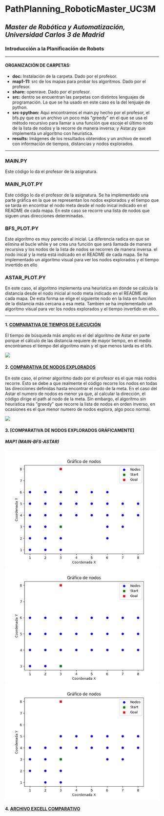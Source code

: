 # PathPlanning_RoboticMaster_UC3M
## _Master de Robótica y Automatización, Universidad Carlos 3 de Madrid_
### Introducción a la Planificación de Robots
</p>

***
#### ORGANIZACIÓN DE CARPETAS:
* **doc:** Instalación de la carpeta. Dado por el profesor.
* **map1-11:**  src de los mapas para probar los algoritmos. Dado por el profesor.
* **share:** openrave. Dado por el profesor.
* **src:** dentro se encuentran las parpetas con distintos lenguajes de programación. La que se ha usado en este caso es la del lenjuaje de python.
* **src->python:** Aqui encontramos el main.py hecho por el profesor, el bfs.py que es un archivo un poco más "greedy" en el que se usa el método recursivo para llamar a una función que escoje el último nodo de la lista de nodos y la recorre de manera inversa; y Astar.py que implementa un algorítmo con heurística.
* **results:** Imágenes de los resultados obtenidos y un archivo de excell con información de tiempos, distancias y nodos explorados.

***
### MAIN.PY
Este código lo da el profesor de la asignatura.

### MAIN_PLOT.PY
Este código lo da el profesor de la asignatura. Se ha implementado una parte gráfica en la que se representan los nodos explorados y el tiempo que se tarda en encontrar el nodo meta desde el nodo inical indicado en el README de cada mapa. En este caso se recorre una lista de nodos que siguen unas direcciones determinadas.

 ### BFS_PLOT.PY
Este algorítmo es muy parecido al inicial. La diferencia radica en que se elimina el bucle while y se crea una función que será llamada de manera recursiva y los nodos de la lista de nodos se recorren de manera inversa. el nodo inical y la meta está indicado en el README de cada mapa.  Se ha implementado un algoritmo visual para ver los nodos explorados y el tiempo invertido en ello

### ASTAR_PLOT.PY
En este caso, el algoritmo implementa una heurística en donde se calcula la distancia desde el nodo inicial al nodo meta indicado en el README de cada mapa. De esta forma se elige el siguiente nodo en la lista en funciñon de la distancia más cercana a esa meta. Tambien se ha implementado un algoritmo visual para ver los nodos explorados y el tiempo invertido en ello.

***

#### 1. [COMPARATIVA DE TIEMPOS DE EJECUCIÓN](https://github.com/Noelia-vera/PathPlanning_RoboticMaster_UC3M/blob/main/results/Comparativa%20de%20tiempos.png)

El tiempo de búsqueda más amplio es el del algoritmo de Astar en parte porque el cálculo de las distancia requiere de mayor tiempo, en el medio encontramos el tiempo del algoritmo main y el que menos tarda es el bfs.
<p algin="center">
    <img src="[https://github.com/Noelia-vera/TFG-Noelia-Fernandez-Talavera/blob/main/Im%C3%A1genes/Robot/Real/Small/niveles.PNG](https://github.com/Noelia-vera/PathPlanning_RoboticMaster_UC3M/blob/main/results/Comparativa%20de%20tiempos.png)">
</p>

#### 2. [COMPARATIVA DE NODOS EXPLORADOS](https://github.com/Noelia-vera/PathPlanning_RoboticMaster_UC3M/blob/main/results/Comparativa%20de%20nodos%20explorados.png)

En este caso, el primer algoritmo dado por el profesor es el que más nodos recorre. Esto se debe a que realmente el código recorre los nodos en todas las direcciones definidas hasta encontrar el nodo de la meta. En el caso del Astar el numero de nodos es menor ya que, al calcular la dirección, el código dirige el path al nodo de la meta. Sin embargo, el algorítmo sin heurística más "greedy" que recorre la lista de nodos en orden inverso, en ocasiones es el que menor numero de nodos explora, algo poco normal.

<p algin="center">
    <img src="[https://github.com/Noelia-vera/PathPlanning_RoboticMaster_UC3M/blob/main/results/Comparativa%20de%20tiempos.png](https://github.com/Noelia-vera/PathPlanning_RoboticMaster_UC3M/blob/main/results/Comparativa%20de%20tiempos.png)">
</p>

#### 3. [COMPARATIVA DE NODOS EXPLORADOS GRÁFICAMENTE]
##### MAP1 (MAIN-BFS-ASTAR)
<p algin="center">
    <img src="https://github.com/Noelia-vera/PathPlanning_RoboticMaster_UC3M/blob/main/results/main_map1.png">
    <img src="https://github.com/Noelia-vera/PathPlanning_RoboticMaster_UC3M/blob/main/results/bfs_map1.png">
    <img src="https://github.com/Noelia-vera/PathPlanning_RoboticMaster_UC3M/blob/main/results/Astar_map1.png">
</p>

#### 4. [ARCHIVO EXCELL COMPARATIVO](https://github.com/Noelia-vera/PathPlanning_RoboticMaster_UC3M/blob/main/results/Path_planning.xlsx)
